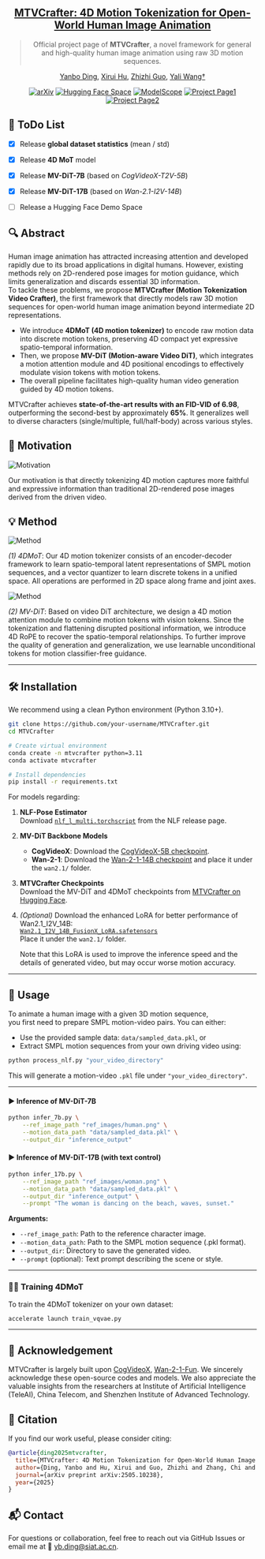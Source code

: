 <meta name="google-site-verification" content="-XQC-POJtlDPD3i2KSOxbFkSBde_Uq9obAIh_4mxTkM" />

<div align="center">

<h2><a href="https://www.arxiv.org/abs/2505.10238">MTVCrafter: 4D Motion Tokenization for Open-World Human Image Animation</a></h2>

> Official project page of **MTVCrafter**, a novel framework for general and high-quality human image animation using raw 3D motion sequences.

[Yanbo Ding](https://scholar.google.com/citations?user=r_ty-f0AAAAJ&hl=zh-CN),
[Xirui Hu](https://scholar.google.com/citations?user=-C7R25QAAAAJ&hl=zh-CN&oi=ao),
[Zhizhi Guo](https://dblp.org/pid/179/1036.html),
[Yali Wang†](https://scholar.google.com/citations?user=hD948dkAAAAJ)

[![arXiv](https://img.shields.io/badge/📖%20Paper-2408.10605-b31b1b.svg)](https://www.arxiv.org/abs/2505.10238)
[![Hugging Face Space](https://img.shields.io/badge/%F0%9F%A4%97%20Hugging%20Face-Models-yellow)](https://huggingface.co/yanboding/MTVCrafter)
[![ModelScope](https://img.shields.io/badge/🤖%20ModelScope-Models-blue)](https://www.modelscope.cn/models/AI-ModelScope/MTVCrafter)
[![Project Page1](https://img.shields.io/badge/🌐%20Page-CogVideoX-brightgreen)](https://dingyanb.github.io/MTVCtafter/)
[![Project Page2](https://img.shields.io/badge/🌐%20Page-Wan2.1-orange)](https://dingyanb.github.io/MTVCrafter-/)

</div>


## 📌 ToDo List

- [x] Release **global dataset statistics** (mean / std)  
- [x] Release **4D MoT** model  
- [x] Release **MV-DiT-7B** (based on *CogVideoX-T2V-5B*)  
- [x] Release **MV-DiT-17B** (based on *Wan-2.1-I2V-14B*)
- [ ] Release a Hugging Face Demo Space


## 🔍 Abstract

Human image animation has attracted increasing attention and developed rapidly due to its broad applications in digital humans. However, existing methods rely on 2D-rendered pose images for motion guidance, which limits generalization and discards essential 3D information.  
To tackle these problems, we propose **MTVCrafter (Motion Tokenization Video Crafter)**, the first framework that directly models raw 3D motion sequences for open-world human image animation beyond intermediate 2D representations.

- We introduce **4DMoT (4D motion tokenizer)** to encode raw motion data into discrete motion tokens, preserving 4D compact yet expressive spatio-temporal information.
- Then, we propose **MV-DiT (Motion-aware Video DiT)**, which integrates a motion attention module and 4D positional encodings to effectively modulate vision tokens with motion tokens.
- The overall pipeline facilitates high-quality human video generation guided by 4D motion tokens.

MTVCrafter achieves **state-of-the-art results with an FID-VID of 6.98**, outperforming the second-best by approximately **65%**. It generalizes well to diverse characters (single/multiple, full/half-body) across various styles.

## 🎯 Motivation

![Motivation](./static/images/Motivation.png)

Our motivation is that directly tokenizing 4D motion captures more faithful and expressive information than traditional 2D-rendered pose images derived from the driven video.

## 💡 Method

![Method](./static/images/4DMoT.png)

*(1) 4DMoT*:
Our 4D motion tokenizer consists of an encoder-decoder framework to learn spatio-temporal latent representations of SMPL motion sequences,
and a vector quantizer to learn discrete tokens in a unified space.
All operations are performed in 2D space along frame and joint axes.

![Method](./static/images/MV-DiT.png)

*(2) MV-DiT*:
Based on video DiT architecture,
we design a 4D motion attention module to combine motion tokens with vision tokens.
Since the tokenization and flattening disrupted positional information,
we introduce 4D RoPE to recover the spatio-temporal relationships.
To further improve the quality of generation and generalization,
we use learnable unconditional tokens for motion classifier-free guidance.

---

## 🛠️ Installation

We recommend using a clean Python environment (Python 3.10+).

```bash
git clone https://github.com/your-username/MTVCrafter.git
cd MTVCrafter

# Create virtual environment
conda create -n mtvcrafter python=3.11
conda activate mtvcrafter

# Install dependencies
pip install -r requirements.txt
```

For models regarding:

1. **NLF-Pose Estimator**  
   Download [`nlf_l_multi.torchscript`](https://github.com/isarandi/nlf/releases) from the NLF release page.

2. **MV-DiT Backbone Models**  
   - **CogVideoX**: Download the [CogVideoX-5B checkpoint](https://huggingface.co/THUDM/CogVideoX-5b).  
   - **Wan-2-1**: Download the [Wan-2-1-14B checkpoint](https://huggingface.co/alibaba-pai/Wan2.1-Fun-V1.1-14B-InP) and place it under the `wan2.1/` folder.

3. **MTVCrafter Checkpoints**  
   Download the MV-DiT and 4DMoT checkpoints from [MTVCrafter on Hugging Face](https://huggingface.co/yanboding/MTVCrafter).

4. *(Optional)*
   Download the enhanced LoRA for better performance of Wan2.1_I2V_14B:  
   [`Wan2.1_I2V_14B_FusionX_LoRA.safetensors`](https://huggingface.co/vrgamedevgirl84/Wan14BT2VFusioniX/blob/main/FusionX_LoRa/Wan2.1_I2V_14B_FusionX_LoRA.safetensors)  
   Place it under the `wan2.1/` folder.
   
   Note that this LoRA is used to improve the inference speed and the details of generated video, but may occur worse motion accuracy.

---

## 🚀 Usage

To animate a human image with a given 3D motion sequence,  
you first need to prepare SMPL motion-video pairs. You can either:

- Use the provided sample data: `data/sampled_data.pkl`, or  
- Extract SMPL motion sequences from your own driving video using:

```bash
python process_nlf.py "your_video_directory"
```

This will generate a motion-video `.pkl` file under `"your_video_directory"`.

---

#### ▶️ Inference of MV-DiT-7B
```bash
python infer_7b.py \
    --ref_image_path "ref_images/human.png" \
    --motion_data_path "data/sampled_data.pkl" \
    --output_dir "inference_output"
```

#### ▶️ Inference of MV-DiT-17B (with text control)
```bash
python infer_17b.py \
    --ref_image_path "ref_images/woman.png" \
    --motion_data_path "data/sampled_data.pkl" \
    --output_dir "inference_output" \
    --prompt "The woman is dancing on the beach, waves, sunset."
```

**Arguments:**

- `--ref_image_path`: Path to the reference character image.
- `--motion_data_path`: Path to the SMPL motion sequence (.pkl format).
- `--output_dir`: Directory to save the generated video.
- `--prompt` (optional): Text prompt describing the scene or style.

---

### 🏋️‍♂️ Training 4DMoT

To train the 4DMoT tokenizer on your own dataset:

```bash
accelerate launch train_vqvae.py
```

---

## 💙 Acknowledgement
MTVCrafter is largely built upon 
[CogVideoX](https://github.com/THUDM/CogVideo), 
[Wan-2-1-Fun](https://github.com/aigc-apps/VideoX-Fun).
We sincerely acknowledge these open-source codes and models.
We also appreciate the valuable insights from the researchers at Institute of Artificial Intelligence (TeleAI), China Telecom, and Shenzhen Institute of Advanced Technology.


## 📄 Citation

If you find our work useful, please consider citing:

```bibtex
@article{ding2025mtvcrafter,
  title={MTVCrafter: 4D Motion Tokenization for Open-World Human Image Animation},
  author={Ding, Yanbo and Hu, Xirui and Guo, Zhizhi and Zhang, Chi and Wang, Yali},
  journal={arXiv preprint arXiv:2505.10238},
  year={2025}
}
```

## 📬 Contact

For questions or collaboration, feel free to reach out via GitHub Issues
or email me at 📧 yb.ding@siat.ac.cn.

